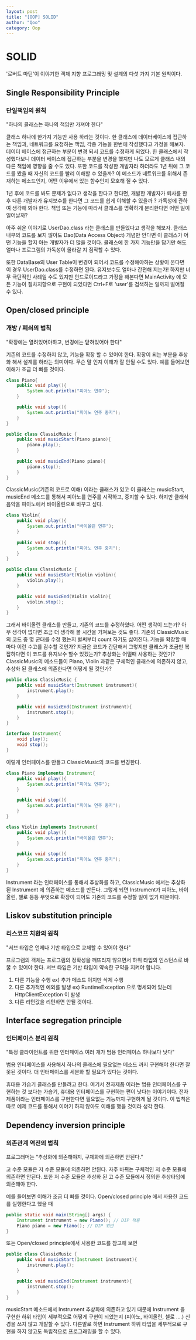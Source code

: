 ```yaml
---
layout: post
title: "[OOP] SOLID"
author: "Qoo"
category: Oop
---
```


# SOLID
'로버트 마틴'이 이야기한 객체 지향 프로그래밍 및 설계의 다섯 가지 기본 원칙이다.

## Single Responsibility Principle
### 단일책임의 원칙
"하나의 클래스는 하나의 책임만 가져야 한다"

클래스 하나에 한가지 기능만 사용 하라는 것이다.
한 클래스에 데이터베이스에 접근하는 책임과, 네트워크를 요청하는 책임, 각종 기능을 한번에 작성했다고 가정을 해보자. 
데이터 베이스에 접근하는 부분이 변경 되서 코드를 수정하게 되었다.
한 클래스에서 작성했다보니 데이터 베이스에 접근하는 부분을 변경을 했지만 나도 모르게 클래스 내의 다른 책임에 영향을 줄 수도 있다. 
또한 코드를 작성한 개발자라 하더라도 1년 뒤에 그 코드를 봤을 때 자신의 코드를 빨리 이해할 수 있을까? 
이 메소드가 네트워크를 위해서 존재하는 메소드인지, 어떤 이유에서 있는 함수인지 모호해 질 수 있다. 

1년 후에 코드를 봐도 문제가 없다고 생각을 한다고 한다면, 개발한 개발자가 퇴사를 한 후 다른 개발자가 유지보수를 한다면 그 코드를 쉽게 이해할 수 있을까 ? 
가독성에 관하여 생각해 봐야 한다. 책임 또는 기능에 따라서 클래스를 명확하게 분리한다면 어떤 일이 일어날까?

아주 쉬운 이야기로 UserDao.class 라는 클래스를 만들었다고 생각을 해보자. 
클래스 내부의 코드를 보지 않아도 Dao(Data Access Object) 개념만 안다면 이 클래스가 어떤 기능을 할지 아는 개발자가 더 많을 것이다. 
클래스에 한 가지 기능만을 담기만 해도 얼마나 프로그램의 가독성이 올라갈 지 짐작할 수 있다. 

또한 DataBase의 User Table이 변경이 되어서 코드를 수정해야하는 상황이 온다면 이 경우 UserDao.class를 수정하면 된다. 
유지보수도 얼마나 간편해 지는가! 하지만 너무 극단적인 사례일 수도 있지만 안드로이드라고 가정을 해본다면 
MainActivity 에 모든 기능이 절차지향으로 구현이 되있다면 Ctrl+F로 'user'를 검색하는 일까지 벌어질 수 있다.




## Open/closed principle
### 개방 / 폐쇠의 법칙
"확장에는 열려있어야하고, 변경에는 닫혀있어야 한다"

기존의 코드를 수정하지 않고, 기능을 확장 할 수 있어야 한다. 
확장이 되는 부분을 추상화 해서 설계를 하라는 의미이다.
무슨 말 인지 이해가 잘 안될 수도 있다.
예를 들어보면 이해가 조금 더 빠를 것이다.

```java
class Piano{
	public void play(){
		System.out.println("피아노 연주");
	}

	public void stop(){
		System.out.println("피아노 연주 중지");
	}
}

public class ClassicMusic {
	public void musicStart(Piano piano){
		piano.play();
	}
	
	public void musicEnd(Piano piano){
		piano.stop();
	}
}
```

ClassicMusic(기존의 코드로 이해) 이라는 클래스가 있고 이 클래스는 
musicStart, musicEnd 메소드를 통해서 피아노를 연주를 시작하고, 중지할 수 있다.
하지만 클래식 음악을 피아노에서 바이올린으로 바꾸고 싶다.

```java
class Violin{
	public void play(){
		System.out.println("바이올린 연주");
	}
	
	public void stop(){
		System.out.println("피아노 연주 중지");
	}
}

public class ClassicMusic {
	public void musicStart(Violin violin){
		violin.play();
	}

	public void musicEnd(Violin violin){
		violin.stop();
	}
}
```
그래서 바이올린 클래스를 만들고, 기존의 코드를 수정하였다.
어떤 생각이 드는가? 아무 생각이 없다면 조금 더 생각해 볼 시간을 가져보는 것도 좋다.
기존의 ClassicMusic의 코드 중 몇 군대를 수정 했는지 벌써부터 count 하기도 싫어진다.
기능을 확장할 때마다 이런 수고를 감수할 것인가? 지금은 코드가 간단해서 그렇지만 클래스가 조금만 복잡하다면
이 코드를 유지보수 할수 있겠는가? 추상화는 어떨때 사용하는 것인가? 
ClassicMusic의 메소드들이 Piano, Violin 과같은 구체적인 클래스에 의존하지 않고, 추상화 된 클래스에 의존한다면 어떻게 될 것인가?
```java
public class ClassicMusic {
	public void musicStart(Instrument instrument){
		instrument.play();
	}

	public void musicEnd(Instrument instrument){
		instrument.stop();
	}
}

interface Instrument{
	void play();
	void stop();
}
```
이렇게 인터페이스를 만들고 ClassicMusic의 코드를 변경한다.
```java
class Piano implements Instrument{
	public void play(){
		System.out.println("피아노 연주");
	}

	public void stop(){
		System.out.println("피아노 연주 중지");
	}
}

class Violin implements Instrument{
	public void play(){
		System.out.println("바이올린 연주");
	}

	public void stop(){
		System.out.println("피아노 연주 중지");
	}
}
```
Instrument 라는 인터페이스를 통해서 추상화를 하고, ClassicMusic 에서는 추상화 된 Instrument 에 의존하는 메소드를 만든다.
그렇게 되면 Instrument가 피아노, 바이올린, 첼로 등등 무엇으로 확장이 되어도 기존의 코드를 수정할 일이 없기 때문이다.

## Liskov substitution principle 
### 리스코프 치환의 원칙
"서브 타입은 언제나 기반 타입으로 교체할 수 있어야 한다"

프로그램의 객체는 프로그램의 정확성을 깨뜨리지 않으면서 하위 타입의 인스턴스로 바꿀 수 있어야 한다.
서브 타입은 기반 타입이 약속한 규약을 지켜야 합니다.

1. 다른 기능을 수행 ex) 추가 메소드 이지만 삭제 수행
2. 다른 추가적인 예외를 발생 ex) RuntimeException 으로 명세되어 있는데HttpClientException 이 발생 
3. 다른 리턴값을 리턴하면 안될 것이다.


## Interface segregation principle 
### 인터페이스 분리 원칙
"특정 클라이언트를 위한 인터페이스 여러 개가 범용 인터페이스 하나보다 낫다"

범용 인터페이스를 사용해서 하나의 클래스에 필요없는 메소드 까지 구현해야 한다면 잘못된 것이다.
더 인터페이스를 세분화 할 필요가 있다는 것이다.

휴대용 가습기 클래스를 만들려고 한다.
여기서 전자제품 이라는 범용 인터페이스를 구현하는 것 보다는
가습기, 휴대용 인터페이스를 구현하는 편이 낫다는 이야기이다.
전자제품이라는 인터페이스를 구현한다면 필요없는 기능까지 구현하게 될 것이다.
이 법칙은 따로 예제 코드를 통해서 이야기 하지 않아도 이해를 했을 것이라 생각 한다.

## Dependency inversion principle
### 의존관계 역전의 법칙
프로그래머는 “추상화에 의존해야지, 구체화에 의존하면 안된다.”

고 수준 모듈은 저 수준 모듈에 의존하면 안된다. 
자주 바뀌는 구체적인 저 수준 모듈에 의존하면 안된다.
또한 저 수준 모듈은 추상화 된 고 수준 모듈에서 정의한 추상타입에 의존해야 한다.

예를 들어보면 이해가 조금 더 빠를 것이다.
Open/closed principle 에서 사용한 코드를 실행한다고 했을 때
```java
public static void main(String[] args) {
	Instrument instrument = new Piano(); // DIP 적용
	Piano piano = new Piano(); // DIP 위반
}
```

또는 Open/closed principle에서 사용한 코드를 참고해 보면 
```java
public class ClassicMusic {
	public void musicStart(Instrument instrument){
		instrument.play();
	}

	public void musicEnd(Instrument instrument){
		instrument.stop();
	}
}
```

musicStart 메소드에서 Instrument 추상화에 의존하고 있기 때문에 
Instrument 을 구현한 하위 타입이 세부적으로 어떻게 구현이 되었는지 (피아노, 바이올린, 첼로 ....) 신경을 쓰지 않고 개발할 수 있다. 
다른말로 하면 Instrument 하위 타입을 세부적으로 구현을 하지 않고도 독립적으로 프로그래밍을 할 수 있다.

